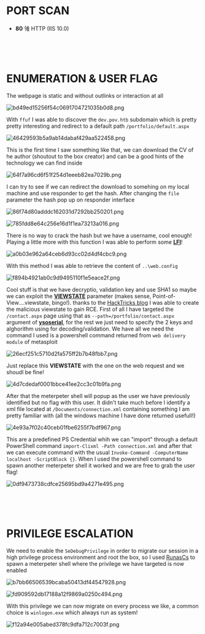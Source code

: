 # PORT SCAN
* **80** &#38594; HTTP (IIS 10.0)

<br><br><br>

# ENUMERATION & USER FLAG
The webpage is static and without outlinks or interaction at all

![bd49ed15256f54c0691704721035b0d8.png](img/bd49ed15256f54c0691704721035b0d8.png)

With `ffuf` I was able to discover the `dev.pov.htb` subdomain which is pretty pretty interesting and redirect to a default path `/portfolio/default.aspx`

![46429593b5a9ab14dabaf429aa522458.png](img/46429593b5a9ab14dabaf429aa522458.png)

This is the first time I saw something like that, we can download the CV of he author (shoutout to the box creator) and can be a good hints of the technology we can find inside

![64f7a96cd6f51f254d1eeeb82ea7029b.png](img/64f7a96cd6f51f254d1eeeb82ea7029b.png)

I can try to see if we can redirect the download to somehing on my local machine and use responder to get the hash. After changing the `file` parameter the hash pop up on responder interface 

![86f74d80adddc162031d7292bb250201.png](img/86f74d80adddc162031d7292bb250201.png)

![785fdd8e64c256e16d1f1ea73213a016.png](img/785fdd8e64c256e16d1f1ea73213a016.png)

There is no way to crack the hash but we have a username, cool enough! Playing a little more with this function I was able to perform some **<u>LFI</u>**!

![a0b03e962a64ceb6d93cc02d4df4cbc9.png](img/a0b03e962a64ceb6d93cc02d4df4cbc9.png)

With this method I was able to retrieve the content of `..\web.config`

![f894b4921ab0c9d9495110f1e5eace2f.png](img/f894b4921ab0c9d9495110f1e5eace2f.png)

Cool stuff is that we have decryptio, validation key and use SHA1 so maybe we can exploit the **<u>VIEWSTATE</u>** parameter (makes sense, Point-of-View....viewstate, bingo!). thanks to the [HackTricks blog](https://book.hacktricks.xyz/pentesting-web/deserialization/exploiting-__viewstate-knowing-the-secret) I was able to create the malicious viewstate to gain RCE. First of all I have targeted the `/contact.aspx` page using that as `--path=/portfolio/contact.aspx` argument of **<u>ysoserial</u>**, for the rest we just need to specify the 2 keys and alghorithm using for decoding/validation. We have all we need the command I used is a powershell command returned from `web delivery module` of metasploit

![26ecf251c5710d2fa575ff2b7b48fbb7.png](img/26ecf251c5710d2fa575ff2b7b48fbb7.png)

Just replace this **VIEWSTATE** with the one on the web request and we shoudl be fine!

![4d7cdedaf0001bbce41ee2cc3c01b9fa.png](img/4d7cdedaf0001bbce41ee2cc3c01b9fa.png)

After that the meterpeter shell will popup as the user we have previously identified but no flag with this user. It didn't take much before I identify a xml file located at `/Documents/connection.xml` containing something I am pretty familiar with (all the windows machine I have done returned usefull!)

![4e93a7f02c40ceb01fbe6255f7bdf967.png](img/4e93a7f02c40ceb01fbe6255f7bdf967.png)

This are a predefined PS Credential whih we can "import" through a default PowerShell command `import-Clixml -Path connection.xml` and after that we can execute command with the usual `Invoke-Command -ComputerName localhost -ScriptBlock {}`. When I used the powershell command to spawn another meterpeter shell it worked and we are free to grab the user flag!

![0df9473738cdfce25695bd9a4271e495.png](img/0df9473738cdfce25695bd9a4271e495.png)


<br><br><br>

# PRIVILEGE ESCALATION

We need to enable the `SeDebugPrivilege` in order to migrate our session in a high privilege process environment and root the box, so I used [RunasCs](https://github.com/antonioCoco/RunasCs/releases) to spawn a meterpeter shell where the privilege we have targeted is now enabled

![b7bb66506539bcaba50413df44547928.png](img/b7bb66506539bcaba50413df44547928.png)

![fd909592db17188a12f9869a0250c494.png](img/fd909592db17188a12f9869a0250c494.png)

With this privilege we can now migrate on every process we like, a common choice is `winlogon.exe` which always run as system! 

![f12a94e005abed378fc9dfa712c7003f.png](img/f12a94e005abed378fc9dfa712c7003f.png)




